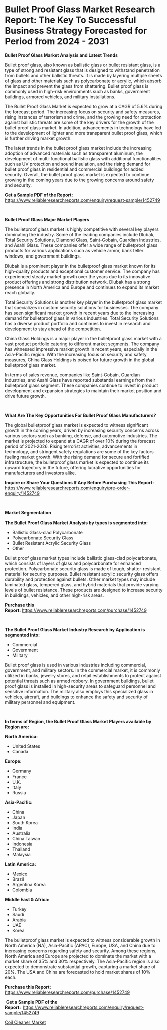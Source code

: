 <p><h1>Bullet Proof Glass Market Research Report: The Key To Successful Business Strategy Forecasted for Period from 2024 - 2031</h1></p><p><strong>Bullet Proof Glass Market Analysis and Latest Trends</strong></p>
<p><p>Bullet proof glass, also known as ballistic glass or bullet resistant glass, is a type of strong and resistant glass that is designed to withstand penetration from bullets and other ballistic threats. It is made by layering multiple sheets of glass and other materials such as polycarbonate or acrylic, which absorb the impact and prevent the glass from shattering. Bullet proof glass is commonly used in high-risk environments such as banks, government buildings, armored vehicles, and military installations.</p><p>The Bullet Proof Glass Market is expected to grow at a CAGR of 5.6% during the forecast period. The increasing focus on security and safety measures, rising instances of terrorism and crime, and the growing need for protection against ballistic threats are some of the key drivers for the growth of the bullet proof glass market. In addition, advancements in technology have led to the development of lighter and more transparent bullet proof glass, which is further driving market growth.</p><p>The latest trends in the bullet proof glass market include the increasing adoption of advanced materials such as transparent aluminum, the development of multi-functional ballistic glass with additional functionalities such as UV protection and sound insulation, and the rising demand for bullet proof glass in residential and commercial buildings for added security. Overall, the bullet proof glass market is expected to continue growing in the coming years due to the growing concerns around safety and security.</p></p>
<p><strong>Get a Sample PDF of the Report:&nbsp;</strong> <a href="https://www.reliableresearchreports.com/enquiry/request-sample/1452749">https://www.reliableresearchreports.com/enquiry/request-sample/1452749</a></p>
<p>&nbsp;</p>
<p><strong>Bullet Proof Glass Major Market Players</strong></p>
<p><p>The bulletproof glass market is highly competitive with several key players dominating the industry. Some of the leading companies include Dlubak, Total Security Solutions, Diamond Glass, Saint-Gobain, Guardian Industries, and Asahi Glass. These companies offer a wide range of bulletproof glass products for various applications such as vehicle armor, bank teller windows, and government buildings.</p><p>Dlubak is a prominent player in the bulletproof glass market known for its high-quality products and exceptional customer service. The company has experienced steady market growth over the years due to its innovative product offerings and strong distribution network. Dlubak has a strong presence in North America and Europe and continues to expand its market reach globally.</p><p>Total Security Solutions is another key player in the bulletproof glass market that specializes in custom security solutions for businesses. The company has seen significant market growth in recent years due to the increasing demand for bulletproof glass in various industries. Total Security Solutions has a diverse product portfolio and continues to invest in research and development to stay ahead of the competition.</p><p>China Glass Holdings is a major player in the bulletproof glass market with a vast product portfolio catering to different market segments. The company has witnessed impressive market growth in recent years, especially in the Asia-Pacific region. With the increasing focus on security and safety measures, China Glass Holdings is poised for future growth in the global bulletproof glass market.</p><p>In terms of sales revenue, companies like Saint-Gobain, Guardian Industries, and Asahi Glass have reported substantial earnings from their bulletproof glass segment. These companies continue to invest in product development and expansion strategies to maintain their market position and drive future growth.</p></p>
<p>&nbsp;</p>
<p><strong>What Are The Key Opportunities For Bullet Proof Glass Manufacturers?</strong></p>
<p><p>The global bulletproof glass market is expected to witness significant growth in the coming years, driven by increasing security concerns across various sectors such as banking, defense, and automotive industries. The market is projected to expand at a CAGR of over 10% during the forecast period of 2021-2026. Rising terrorist activities, advancements in technology, and stringent safety regulations are some of the key factors fueling market growth. With the rising demand for secure and fortified infrastructure, the bulletproof glass market is expected to continue its upward trajectory in the future, offering lucrative opportunities for manufacturers and investors alike.</p></p>
<p><strong>Inquire or Share Your Questions If Any Before Purchasing This Report:</strong> <a href="https://www.reliableresearchreports.com/enquiry/pre-order-enquiry/1452749">https://www.reliableresearchreports.com/enquiry/pre-order-enquiry/1452749</a></p>
<p>&nbsp;</p>
<p><strong>Market Segmentation</strong></p>
<p><strong>The Bullet Proof Glass Market Analysis by types is segmented into:</strong></p>
<p><ul><li>Ballistic Glass-clad Polycarbonate</li><li>Polycarbonate Security Glass</li><li>Bullet Resistant Acrylic Security Glass</li><li>Other</li></ul></p>
<p><p>Bullet proof glass market types include ballistic glass-clad polycarbonate, which consists of layers of glass and polycarbonate for enhanced protection. Polycarbonate security glass is made of tough, shatter-resistant material for security purposes. Bullet resistant acrylic security glass offers durability and protection against bullets. Other market types may include laminated glass, tempered glass, and hybrid materials that provide varying levels of bullet resistance. These products are designed to increase security in buildings, vehicles, and other high-risk areas.</p></p>
<p><strong>Purchase this Report:&nbsp;</strong><a href="https://www.reliableresearchreports.com/purchase/1452749">https://www.reliableresearchreports.com/purchase/1452749</a></p>
<p>&nbsp;</p>
<p><strong>The Bullet Proof Glass Market Industry Research by Application is segmented into:</strong></p>
<p><ul><li>Commercial</li><li>Government</li><li>Military</li></ul></p>
<p><p>Bullet proof glass is used in various industries including commercial, government, and military sectors. In the commercial market, it is commonly utilized in banks, jewelry stores, and retail establishments to protect against potential threats such as armed robbery. In government buildings, bullet proof glass is installed in high-security areas to safeguard personnel and sensitive information. The military also employs this specialized glass in vehicles, aircraft, and buildings to enhance the safety and security of military personnel and equipment.</p></p>
<p>&nbsp;</p>
<p><strong>In terms of Region, the Bullet Proof Glass Market Players available by Region are:</strong></p>
<p>
    <p> <strong> North America: </strong>
        <ul>
            <li>United States</li>
            <li>Canada</li>
        </ul>
        </p> 
    <p> <strong> Europe: </strong>
        <ul>
            <li>Germany</li>
            <li>France</li>
            <li>U.K.</li>
            <li>Italy</li>
            <li>Russia</li>
        </ul>
        </p> 
    <p> <strong> Asia-Pacific: </strong>
        <ul>
            <li>China</li>
            <li>Japan</li>
            <li>South Korea</li>
            <li>India</li>
            <li>Australia</li>
            <li>China Taiwan</li>
            <li>Indonesia</li>
            <li>Thailand</li>
            <li>Malaysia</li>
        </ul>
        </p> 
    <p> <strong> Latin America: </strong>
        <ul>
            <li>Mexico</li>
            <li>Brazil</li>
            <li>Argentina Korea</li>
            <li>Colombia</li>
        </ul>
        </p> 
    <p> <strong> Middle East & Africa: </strong>
        <ul>
            <li>Turkey</li>
            <li>Saudi</li>
            <li>Arabia</li>
            <li>UAE</li>
            <li>Korea</li>
        </ul>
    </p>
    </p>
<p><p>The bulletproof glass market is expected to witness considerable growth in North America (NA), Asia-Pacific (APAC), Europe, USA, and China due to increasing concerns regarding safety and security. Among these regions, North America and Europe are projected to dominate the market with a market share of 35% and 30% respectively. The Asia-Pacific region is also expected to demonstrate substantial growth, capturing a market share of 20%. The USA and China are forecasted to hold market shares of 10% each.</p></p>
<p><strong>Purchase this Report: </strong><a href="https://www.reliableresearchreports.com/purchase/1452749">https://www.reliableresearchreports.com/purchase/1452749</a></p>
<p>&nbsp;<strong>Get a Sample PDF of the Report:&nbsp;&nbsp;</strong><a href="https://www.reliableresearchreports.com/enquiry/request-sample/1452749">https://www.reliableresearchreports.com/enquiry/request-sample/1452749</a></p>
<p><strong></strong></p>
<p><p><a href="https://github.com/RichRobinson5/Market-Research-Report-List-4/blob/main/coil-cleaner-market.md">Coil Cleaner Market</a></p></p>